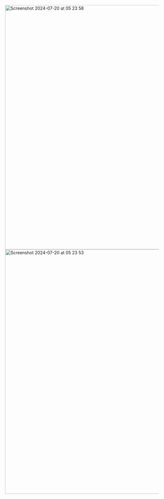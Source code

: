 
<img width="800" alt="Screenshot 2024-07-20 at 05 23 58" src="https://github.com/user-attachments/assets/bb11d076-1ea5-4a2e-8853-39121d5114dd">
<img width="800" alt="Screenshot 2024-07-20 at 05 23 53" src="https://github.com/user-attachments/assets/8a63d5ee-cd17-4561-a11d-3881cb256be1">

